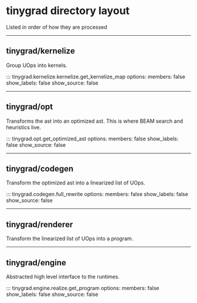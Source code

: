 # tinygrad directory layout

Listed in order of how they are processed

---

## tinygrad/kernelize

Group UOps into kernels.

::: tinygrad.kernelize.kernelize.get_kernelize_map
    options:
        members: false
        show_labels: false
        show_source: false

---

## tinygrad/opt

Transforms the ast into an optimized ast. This is where BEAM search and heuristics live.

::: tinygrad.opt.get_optimized_ast
    options:
        members: false
        show_labels: false
        show_source: false

---

## tinygrad/codegen

Transform the optimized ast into a linearized list of UOps.

::: tinygrad.codegen.full_rewrite
    options:
        members: false
        show_labels: false
        show_source: false

---

## tinygrad/renderer

Transform the linearized list of UOps into a program.

---

## tinygrad/engine

Abstracted high level interface to the runtimes.

::: tinygrad.engine.realize.get_program
    options:
        members: false
        show_labels: false
        show_source: false

